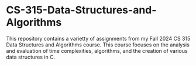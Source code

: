 # CS-315-Data-Structures-and-Algorithms
This repository contains a varietty of assignments from my Fall 2024 CS 315 Data Structures and Algorithms course. This course focuses on the analysis and evaluation of time complexities, algorithms, and the creation of various data structures in C.
